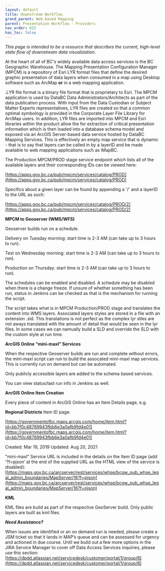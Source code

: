 ```yaml
---
layout: default
title: Downstream Workflow
grand_parent: Web-based Mapping
parent: Presentation Workflow - Providers
nav_order: 822
has_toc: false
---
```


_This page is intended to be a resource that describes the current, high-level state flow of downstream data visualization._

At the heart of all of BC's widely available data access services is the BC Geographic Warehouse.  The Mapping Presentation Configuration Manager (MPCM) is a repository of Esri LYR format files that define the desired graphic presentation of data layers when consumed in a map using Desktop software such as ArcMap **or** in a web mapping application.

.LYR file format is a binary file format that is proprietary to Esri.  The MPCM application is used by DataBC Data Administrators/Architects as part of the data publication process.  With input from the Data Custodian or Subject Matter Experts representatives, LYR files are created so that a common optimal symbology is provided in the Corporate Layer File Library for ArcMap users.  In addition, LYR files are imported into MPCM and Esri libraries within the product allow the for extraction of critical presentation information which is then loaded into a database schema model and exposed via an ArcGIS Server-based data service hosted by DataBC Mapping Services.  This is effectively an empty map service that is dynamic - that is to say that layers can be called in by a layerID and be made available to web mapping applications such as iMapBC.

The Production MPCM/PROD stage service endpoint which lists all of the available layers and their corresponding IDs can be viewed here:

[https://apps.gov.bc.ca/pub/mpcm/services/catalog/PROD](https://apps.gov.bc.ca/pub/mpcm/services/catalog/PROD)

Specifics about a given layer can be found by appending a '/' and a layerID to the URL as such:

[https://apps.gov.bc.ca/pub/mpcm/services/catalog/PROD/2](https://apps.gov.bc.ca/pub/mpcm/services/catalog/PROD/2)

**MPCM to Geoserver (WMS/WFS)**

Geoserver builds run on a schedule. 

Delivery on Tuesday morning: start time is 2-3 AM (can take up to 3 hours to run).

Test on Wednesday morning: start time is 2-3 AM (can take up to 3 hours to run).    

Production on Thursday: start time is 2-3 AM (can take up to 3 hours to run). 

The schedules can be enabled and disabled.  A schedule may be disabled when there is a change freeze. If unsure of whether something has been run, status in Jenkins can be checked as that is the mechanism for running the script.

The script takes what is in MPCM Production/PROD stage and translates the content into WMS layers.  Associated layers styles are stored in a file with an extension .sld. This translations is not perfect as the complex lyr stles are not aways translated with the amount of detail that would be seen in the lyr files. In some cases we can namually build a SLD and override the SLD with the custom style at run time.

**ArcGIS Online “mini-maxl” Services**

When the respective Geoserver builds are run and complete without errors, the mini-maxl script can run to build the assocated mini-maxl map services. This is currently run on demand but can be automated.

Only publicly accessible layers are added to the schema based services.

You can view status/last run info in Jenkins as well.

**ArcGIS Online Item Creation**

Every piece of content in ArcGIS Online has an Item Details page, e.g.

**Regional Districts**
Item ID page:

[https://governmentofbc.maps.arcgis.com/home/item.html?id=bb7f0c48789943fbb6e3a0afb9fd4e01](https://governmentofbc.maps.arcgis.com/home/item.html?id=bb7f0c48789943fbb6e3a0afb9fd4e01)

Created: Mar 19, 2019    Updated: Aug 20, 2021

"mini-maxl" Service URL is included in the details on the Item ID page
(add ‘?f=pjson’ at the end of the supplied URL as the HTML view of the service is disabled):
[https://maps.gov.bc.ca/arcserver/rest/services/whse/bcgw_pub_whse_legal_admin_boundaries/MapServer/16?f=pjson](https://maps.gov.bc.ca/arcserver/rest/services/whse/bcgw_pub_whse_legal_admin_boundaries/MapServer/16?f=pjson)

**KML**

KML files are build as part of the respective GeoServer build.  Only public layers are built as kml files.

**_Need Assistance?_**

When issues are identified or an on demand run is needed, please create a JSM ticket so that it lands in MAP’s queue and can be assessed for urgency and actioned in due course.  Until we build out a few more options in the JIRA Service Manager to cover off Data Access Services inquiries, please use this section: [https://dpdd.atlassian.net/servicedesk/customer/portal/1/group/6](https://dpdd.atlassian.net/servicedesk/customer/portal/1/group/6)
